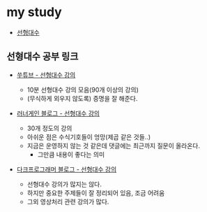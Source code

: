 # my study
- [선형대수](https://github.com/euckr/study/tree/master/linalg)

## 선형대수 공부 링크
- [쑤튜브 - 선형대수 강의](https://www.youtube.com/channel/UC3hr2KDGoW9ivF9hVmxmn7Q)
    - 10분 선형대수 강의 모음(90개 이상의 강의)
    - (무식하게 외우지 않도록) 증명을 잘 해준다.        


- [러너게인 블로그 - 선형대수 강의](https://twlab.tistory.com/)
    - 30개 정도의 강의    
    - 아쉬운 점은 수식기호들이 엉망(제곱 같은 것들..)
    - 지금은 운영하지 않는 것 같은데 댓글에는 최근까지 질문이 올라온다.
        - 그만큼 내용이 좋다는 의미


- [다크프로그래머 블로그 - 선형대수 강의](https://twlab.tistory.com/)
    - 선형대수 강의가 많지는 않다.
    - 하지만 중요한 주제들이 잘 정리되어 있음, 조금  어려움
    - 그외 영상처리 관련 강의가 많다.


